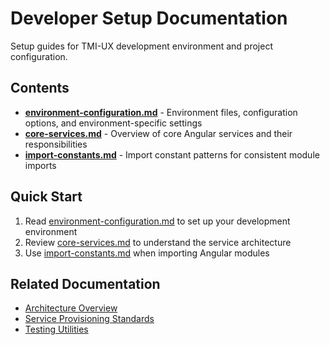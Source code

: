 # Developer Setup Documentation

Setup guides for TMI-UX development environment and project configuration.

## Contents

- **[environment-configuration.md](environment-configuration.md)** - Environment files, configuration options, and environment-specific settings
- **[core-services.md](core-services.md)** - Overview of core Angular services and their responsibilities
- **[import-constants.md](import-constants.md)** - Import constant patterns for consistent module imports

## Quick Start

1. Read [environment-configuration.md](environment-configuration.md) to set up your development environment
2. Review [core-services.md](core-services.md) to understand the service architecture
3. Use [import-constants.md](import-constants.md) when importing Angular modules

## Related Documentation

- [Architecture Overview](../../reference/architecture/overview.md)
- [Service Provisioning Standards](../../reference/architecture/service-provisioning.md)
- [Testing Utilities](../testing/testing-utilities.md)
